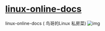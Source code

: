 # [linux-online-docs](http://xgqfrms.github.io/linux-online-docs)
linux-online-docs ( 鸟哥的Linux 私房菜)
![img](https://github.com/xgqfrms/linux-online-docs/images/book3.png)

